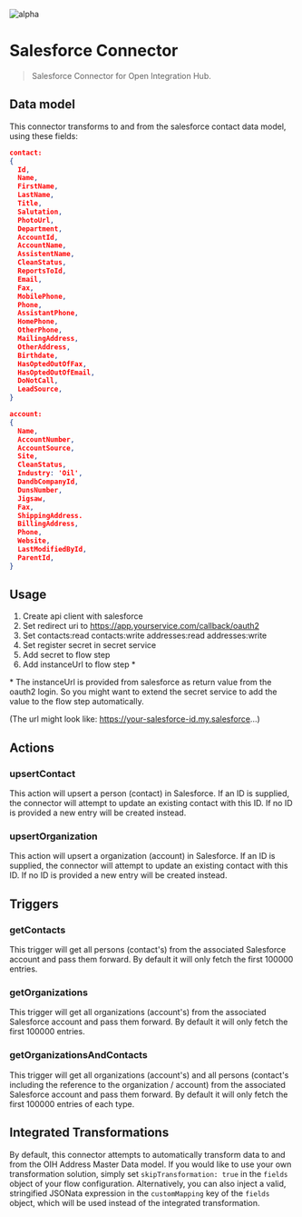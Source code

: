 ![alpha](https://img.shields.io/badge/Status-Alpha-yellow.svg)

# Salesforce Connector

> Salesforce Connector for Open Integration Hub.


## Data model
This connector transforms to and from the salesforce contact data model, using these fields:

```json
contact:
{
  Id,
  Name,
  FirstName,
  LastName,
  Title,
  Salutation,
  PhotoUrl,
  Department,
  AccountId,
  AccountName,
  AssistentName,
  CleanStatus,
  ReportsToId,
  Email,
  Fax,
  MobilePhone,
  Phone,
  AssistantPhone,
  HomePhone,
  OtherPhone,
  MailingAddress,
  OtherAddress,
  Birthdate,
  HasOptedOutOfFax,
  HasOptedOutOfEmail,
  DoNotCall,
  LeadSource,
}
```

```json
account:
{
  Name,
  AccountNumber,
  AccountSource,
  Site,
  CleanStatus,
  Industry: 'Oil',
  DandbCompanyId,
  DunsNumber,
  Jigsaw,
  Fax,
  ShippingAddress.
  BillingAddress,
  Phone,
  Website,
  LastModifiedById,
  ParentId,
}
```

## Usage

1. Create api client with salesforce
2. Set redirect uri to https://app.yourservice.com/callback/oauth2
3. Set contacts:read contacts:write addresses:read addresses:write
4. Set register secret in secret service
5. Add secret to flow step
6. Add instanceUrl to flow step *

\* The instanceUrl is provided from salesforce as return value from the oauth2 login. So you might want to extend the secret service to add the value to the flow step automatically.

(The url might look like: https://your-salesforce-id.my.salesforce...)

## Actions

### upsertContact
This action will upsert a person (contact) in Salesforce. If an ID is supplied, the connector will attempt to update an existing contact with this ID. If no ID is provided a new entry will be created instead.

### upsertOrganization
This action will upsert a organization (account) in Salesforce. If an ID is supplied, the connector will attempt to update an existing contact with this ID. If no ID is provided a new entry will be created instead.

## Triggers

### getContacts
This trigger will get all persons (contact's) from the associated Salesforce account and pass them forward. By default it will only fetch the first 100000 entries.

### getOrganizations
This trigger will get all organizations (account's) from the associated Salesforce account and pass them forward. By default it will only fetch the first 100000 entries.

### getOrganizationsAndContacts
This trigger will get all organizations (account's) and all persons (contact's including the reference to the organization / account) from the associated Salesforce account and pass them forward. By default it will only fetch the first 100000 entries of each type.


## Integrated Transformations

By default, this connector attempts to automatically transform data to and from the OIH Address Master Data model. If you would like to use your own transformation solution, simply set `skipTransformation: true` in the `fields` object of your flow configuration. Alternatively, you can also inject a valid, stringified JSONata expression in the `customMapping` key of the `fields` object, which will be used instead of the integrated transformation.
